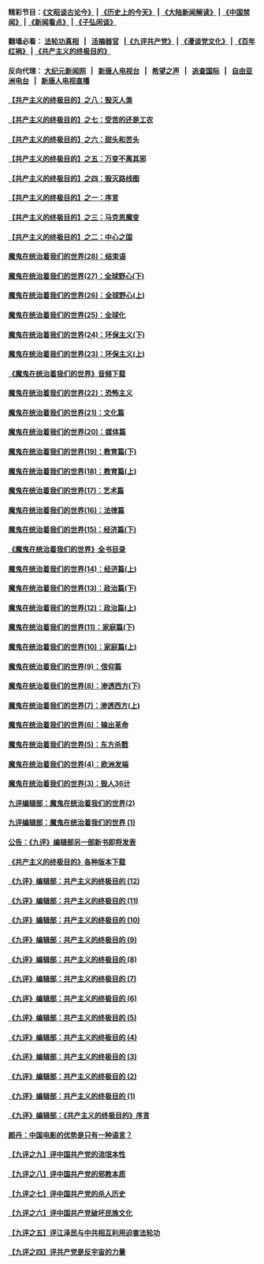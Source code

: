 #### 精彩节目：[《文昭谈古论今》](http://134.209.198.168/wenzhao) | [《历史上的今天》](http://134.209.198.168/today-in-history) | [《大陆新闻解读》](http://134.209.198.168/ntdtv-comedy) | [《中国禁闻》](http://134.209.198.168/ntdtv-news) | [《新闻看点》](http://134.209.198.168/news-insight) | [《子弘闲谈》](http://134.209.198.168/zihongxiantan/) 

 #### 翻墙必看： [法轮功真相](http://134.209.198.168:10000/videos/truth.html) &nbsp;&nbsp;|&nbsp;&nbsp; [活摘器官](http://134.209.198.168:10000/videos/res/Organs/) &nbsp;&nbsp;|[《九评共产党》](http://134.209.198.168:10000/videos/jiuping) | [《漫谈党文化》](http://134.209.198.168:10000/videos/mtdwh) | [《百年红祸》](http://134.209.198.168:10000/videos/bnhh) | [《共产主义的终极目的》](http://134.209.198.168:10000/videos/res/zjmd) 

 #### 反向代理： [大纪元新闻网](http://134.209.198.168:10080/) &nbsp;&nbsp;|&nbsp;&nbsp; [新唐人电视台](http://134.209.198.168:8000/) &nbsp;&nbsp;|&nbsp;&nbsp; [希望之声](http://134.209.198.168:8200/) &nbsp;&nbsp;|&nbsp;&nbsp; [追查国际](http://134.209.198.168:10010/) &nbsp;&nbsp;|&nbsp;&nbsp; [自由亚洲电台](http://134.209.198.168:9800/) &nbsp;&nbsp;|&nbsp;&nbsp; [新唐人电视直播](http://134.209.198.168/) 

#### [【共产主义的终极目的】之八：毁灭人类](../pages/nsc422/n11108503.md?t=03152136) 

#### [【共产主义的终极目的】之七：受苦的还是工农](../pages/nsc422/n11101809.md?t=03152136) 

#### [【共产主义的终极目的】之六：甜头和苦头](../pages/nsc422/n11096971.md?t=03152136) 

#### [【共产主义的终极目的】之五：万变不离其邪](../pages/nsc422/n11091285.md?t=03152136) 

#### [【共产主义的终极目的】之四：毁灭路线图](../pages/nsc422/n11086284.md?t=03152136) 

#### [【共产主义的终极目的】之一：序言](../pages/nsc422/n11086077.md?t=03152136) 

#### [【共产主义的终极目的】之三：马克思魔变](../pages/nsc422/n11061941.md?t=03152136) 

#### [【共产主义的终极目的】之二：中心之国](../pages/nsc422/n11047728.md?t=03152136) 

#### [魔鬼在统治着我们的世界(28)：结束语](../pages/nsc422/n10936246.md?t=03152136) 

#### [魔鬼在统治着我们的世界(27)：全球野心(下)](../pages/nsc422/n10928319.md?t=03152136) 

#### [魔鬼在统治着我们的世界(26)：全球野心(上)](../pages/nsc422/n10900318.md?t=03152136) 

#### [魔鬼在统治着我们的世界(25)：全球化](../pages/nsc422/n10788205.md?t=03152136) 

#### [魔鬼在统治着我们的世界(24)：环保主义(下)](../pages/nsc422/n10695307.md?t=03152136) 

#### [魔鬼在统治着我们的世界(23)：环保主义(上)](../pages/nsc422/n10688613.md?t=03152136) 

#### [《魔鬼在统治着我们的世界》音频下载](../pages/nsc422/n10635553.md?t=03152136) 

#### [魔鬼在统治着我们的世界(22)：恐怖主义](../pages/nsc422/n10614727.md?t=03152136) 

#### [魔鬼在统治着我们的世界(21)：文化篇](../pages/nsc422/n10597706.md?t=03152136) 

#### [魔鬼在统治着我们的世界(20)：媒体篇](../pages/nsc422/n10586579.md?t=03152136) 

#### [魔鬼在统治着我们的世界(19)：教育篇(下)](../pages/nsc422/n10564808.md?t=03152136) 

#### [魔鬼在统治着我们的世界(18)：教育篇(上)](../pages/nsc422/n10526970.md?t=03152136) 

#### [魔鬼在统治着我们的世界(17)：艺术篇](../pages/nsc422/n10499093.md?t=03152136) 

#### [魔鬼在统治着我们的世界(16)：法律篇](../pages/nsc422/n10485969.md?t=03152136) 

#### [魔鬼在统治着我们的世界(15)：经济篇(下)](../pages/nsc422/n10469975.md?t=03152136) 

#### [《魔鬼在统治着我们的世界》全书目录](../pages/nsc422/n10464261.md?t=03152136) 

#### [魔鬼在统治着我们的世界(14)：经济篇(上)](../pages/nsc422/n10457370.md?t=03152136) 

#### [魔鬼在统治着我们的世界(13)：政治篇(下)](../pages/nsc422/n10448270.md?t=03152136) 

#### [魔鬼在统治着我们的世界(12)：政治篇(上)](../pages/nsc422/n10444576.md?t=03152136) 

#### [魔鬼在统治着我们的世界(11)：家庭篇(下)](../pages/nsc422/n10440961.md?t=03152136) 

#### [魔鬼在统治着我们的世界(10)：家庭篇(上)](../pages/nsc422/n10435448.md?t=03152136) 

#### [魔鬼在统治着我们的世界(9)：信仰篇](../pages/nsc422/n10432159.md?t=03152136) 

#### [魔鬼在统治着我们的世界(8)：渗透西方(下)](../pages/nsc422/n10429603.md?t=03152136) 

#### [魔鬼在统治着我们的世界(7)：渗透西方(上)](../pages/nsc422/n10426013.md?t=03152136) 

#### [魔鬼在统治着我们的世界(6)：输出革命](../pages/nsc422/n10421536.md?t=03152136) 

#### [魔鬼在统治着我们的世界(5)：东方杀戮](../pages/nsc422/n10417707.md?t=03152136) 

#### [魔鬼在统治着我们的世界(4)：欧洲发端](../pages/nsc422/n10414890.md?t=03152136) 

#### [魔鬼在统治着我们的世界(3)：毁人36计](../pages/nsc422/n10411583.md?t=03152136) 

#### [九评编辑部：魔鬼在统治着我们的世界(2)](../pages/nsc422/n10410036.md?t=03152136) 

#### [九评编辑部：魔鬼在统治着我们的世界 (1)](../pages/nsc422/n10406825.md?t=03152136) 

#### [公告：《九评》编辑部另一部新书即将发表](../pages/nsc422/n10405104.md?t=03152136) 

#### [《共产主义的终极目的》各种版本下载](../pages/nsc422/n10022138.md?t=03152136) 

#### [《九评》编辑部：共产主义的终极目的 (12)](../pages/nsc422/n9933272.md?t=03152136) 

#### [《九评》编辑部：共产主义的终极目的 (11)](../pages/nsc422/n9924973.md?t=03152136) 

#### [《九评》编辑部：共产主义的终极目的 (10)](../pages/nsc422/n9920883.md?t=03152136) 

#### [《九评》编辑部：共产主义的终极目的 (9)](../pages/nsc422/n9916363.md?t=03152136) 

#### [《九评》编辑部：共产主义的终极目的 (8)](../pages/nsc422/n9912488.md?t=03152136) 

#### [《九评》编辑部：共产主义的终极目的 (7)](../pages/nsc422/n9901176.md?t=03152136) 

#### [《九评》编辑部：共产主义的终极目的 (6)](../pages/nsc422/n9899359.md?t=03152136) 

#### [《九评》编辑部：共产主义的终极目的 (5)](../pages/nsc422/n9893174.md?t=03152136) 

#### [《九评》编辑部：共产主义的终极目的 (4)](../pages/nsc422/n9891246.md?t=03152136) 

#### [《九评》编辑部：共产主义的终极目的 (3)](../pages/nsc422/n9879879.md?t=03152136) 

#### [《九评》编辑部：共产主义的终极目的 (2)](../pages/nsc422/n9876205.md?t=03152136) 

#### [《九评》编辑部：共产主义的终极目的 (1)](../pages/nsc422/n9865857.md?t=03152136) 

#### [《九评》编辑部：《共产主义的终极目的》序言](../pages/nsc422/n9862666.md?t=03152136) 

#### [颜丹：中国电影的优势是只有一种语言？](../pages/nsc422/n9583062.md?t=03152136) 

#### [【九评之九】评中国共产党的流氓本性](../pages/nsc422/n737542.md?t=03152136) 

#### [【九评之八】评中国共产党的邪教本质](../pages/nsc422/n735942.md?t=03152136) 

#### [【九评之七】评中国共产党的杀人历史](../pages/nsc422/n733806.md?t=03152136) 

#### [【九评之六】评中国共产党破坏民族文化](../pages/nsc422/n731667.md?t=03152136) 

#### [【九评之五】评江泽民与中共相互利用迫害法轮功](../pages/nsc422/n730058.md?t=03152136) 

#### [【九评之四】评共产党是反宇宙的力量](../pages/nsc422/n727814.md?t=03152136) 

